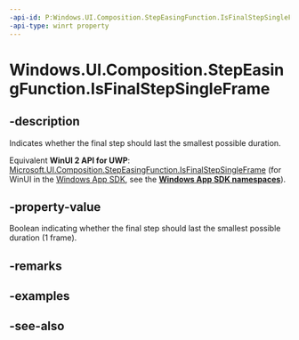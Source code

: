 ```yaml
---
-api-id: P:Windows.UI.Composition.StepEasingFunction.IsFinalStepSingleFrame
-api-type: winrt property
---
```


<!-- Property syntax
public bool IsFinalStepSingleFrame { get;  set; }
-->

# Windows.UI.Composition.StepEasingFunction.IsFinalStepSingleFrame

## -description
Indicates whether the final step should last the smallest possible duration.

Equivalent **WinUI 2 API for UWP**: [Microsoft.UI.Composition.StepEasingFunction.IsFinalStepSingleFrame](/windows/winui/api/microsoft.ui.composition.stepeasingfunction.isfinalstepsingleframe) (for WinUI in the [Windows App SDK](/windows/apps/windows-app-sdk/), see the **[Windows App SDK namespaces](/windows/windows-app-sdk/api/winrt/)**).

## -property-value
Boolean indicating whether the final step should last the smallest possible duration (1 frame).

## -remarks

## -examples

## -see-also
